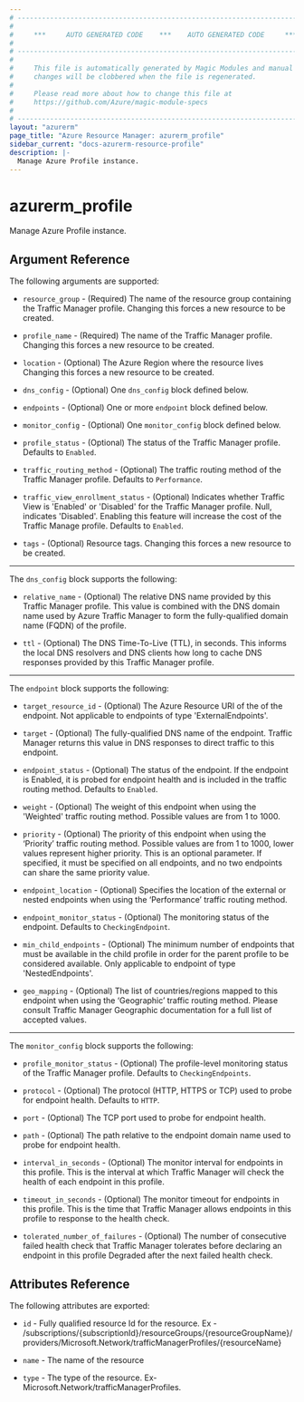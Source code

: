 ```yaml
---
# ----------------------------------------------------------------------------
#
#     ***     AUTO GENERATED CODE    ***    AUTO GENERATED CODE     ***
#
# ----------------------------------------------------------------------------
#
#     This file is automatically generated by Magic Modules and manual
#     changes will be clobbered when the file is regenerated.
#
#     Please read more about how to change this file at
#     https://github.com/Azure/magic-module-specs
#
# ----------------------------------------------------------------------------
layout: "azurerm"
page_title: "Azure Resource Manager: azurerm_profile"
sidebar_current: "docs-azurerm-resource-profile"
description: |-
  Manage Azure Profile instance.
---
```


# azurerm_profile

Manage Azure Profile instance.


## Argument Reference

The following arguments are supported:

* `resource_group` - (Required) The name of the resource group containing the Traffic Manager profile. Changing this forces a new resource to be created.

* `profile_name` - (Required) The name of the Traffic Manager profile. Changing this forces a new resource to be created.

* `location` - (Optional) The Azure Region where the resource lives Changing this forces a new resource to be created.

* `dns_config` - (Optional) One `dns_config` block defined below.

* `endpoints` - (Optional) One or more `endpoint` block defined below.

* `monitor_config` - (Optional) One `monitor_config` block defined below.

* `profile_status` - (Optional) The status of the Traffic Manager profile. Defaults to `Enabled`.

* `traffic_routing_method` - (Optional) The traffic routing method of the Traffic Manager profile. Defaults to `Performance`.

* `traffic_view_enrollment_status` - (Optional) Indicates whether Traffic View is 'Enabled' or 'Disabled' for the Traffic Manager profile. Null, indicates 'Disabled'. Enabling this feature will increase the cost of the Traffic Manage profile. Defaults to `Enabled`.

* `tags` - (Optional) Resource tags. Changing this forces a new resource to be created.

---

The `dns_config` block supports the following:

* `relative_name` - (Optional) The relative DNS name provided by this Traffic Manager profile. This value is combined with the DNS domain name used by Azure Traffic Manager to form the fully-qualified domain name (FQDN) of the profile.

* `ttl` - (Optional) The DNS Time-To-Live (TTL), in seconds. This informs the local DNS resolvers and DNS clients how long to cache DNS responses provided by this Traffic Manager profile.

---

The `endpoint` block supports the following:

* `target_resource_id` - (Optional) The Azure Resource URI of the of the endpoint. Not applicable to endpoints of type 'ExternalEndpoints'.

* `target` - (Optional) The fully-qualified DNS name of the endpoint. Traffic Manager returns this value in DNS responses to direct traffic to this endpoint.

* `endpoint_status` - (Optional) The status of the endpoint. If the endpoint is Enabled, it is probed for endpoint health and is included in the traffic routing method. Defaults to `Enabled`.

* `weight` - (Optional) The weight of this endpoint when using the 'Weighted' traffic routing method. Possible values are from 1 to 1000.

* `priority` - (Optional) The priority of this endpoint when using the ‘Priority’ traffic routing method. Possible values are from 1 to 1000, lower values represent higher priority. This is an optional parameter.  If specified, it must be specified on all endpoints, and no two endpoints can share the same priority value.

* `endpoint_location` - (Optional) Specifies the location of the external or nested endpoints when using the ‘Performance’ traffic routing method.

* `endpoint_monitor_status` - (Optional) The monitoring status of the endpoint. Defaults to `CheckingEndpoint`.

* `min_child_endpoints` - (Optional) The minimum number of endpoints that must be available in the child profile in order for the parent profile to be considered available. Only applicable to endpoint of type 'NestedEndpoints'.

* `geo_mapping` - (Optional) The list of countries/regions mapped to this endpoint when using the ‘Geographic’ traffic routing method. Please consult Traffic Manager Geographic documentation for a full list of accepted values.

---

The `monitor_config` block supports the following:

* `profile_monitor_status` - (Optional) The profile-level monitoring status of the Traffic Manager profile. Defaults to `CheckingEndpoints`.

* `protocol` - (Optional) The protocol (HTTP, HTTPS or TCP) used to probe for endpoint health. Defaults to `HTTP`.

* `port` - (Optional) The TCP port used to probe for endpoint health.

* `path` - (Optional) The path relative to the endpoint domain name used to probe for endpoint health.

* `interval_in_seconds` - (Optional) The monitor interval for endpoints in this profile. This is the interval at which Traffic Manager will check the health of each endpoint in this profile.

* `timeout_in_seconds` - (Optional) The monitor timeout for endpoints in this profile. This is the time that Traffic Manager allows endpoints in this profile to response to the health check.

* `tolerated_number_of_failures` - (Optional) The number of consecutive failed health check that Traffic Manager tolerates before declaring an endpoint in this profile Degraded after the next failed health check.

## Attributes Reference

The following attributes are exported:

* `id` - Fully qualified resource Id for the resource. Ex - /subscriptions/{subscriptionId}/resourceGroups/{resourceGroupName}/providers/Microsoft.Network/trafficManagerProfiles/{resourceName}

* `name` - The name of the resource

* `type` - The type of the resource. Ex- Microsoft.Network/trafficManagerProfiles.
